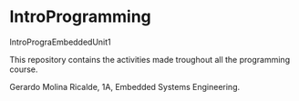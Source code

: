# IntroProgramming
IntroPrograEmbeddedUnit1

This repository contains the activities made troughout all the programming course.

Gerardo Molina Ricalde, 1A, Embedded Systems Engineering.
